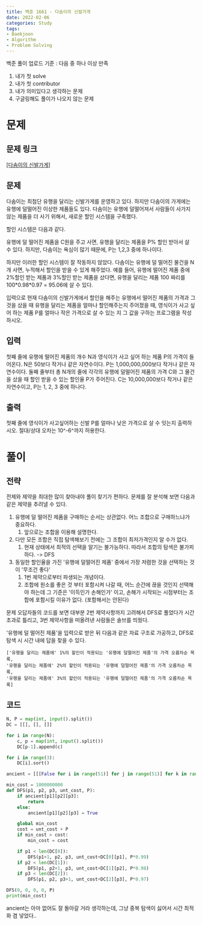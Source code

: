 ```yaml
---
title: 백준 1661 - 다솜이의 신발가게
date: 2022-02-06
categories: Study
tags:
- Baekjoon
- Algorithm
- Problem Solving
---
```


백준 풀이 업로드 기준 : 다음 중 하나 이상 만족
1. 내가 첫 solve
2. 내가 첫 contributor
3. 내가 의미있다고 생각하는 문제
4. 구글링해도 풀이가 나오지 않는 문제

# 문제

## 문제 링크

[[다솜이의 신발가게]](https://www.acmicpc.net/problem/1661)

## 문제

다솜이는 최첨단 유행을 달리는 신발가게를 운영하고 있다. 하지만 다솜이의 가게에는 유행에 덜떨어진 이상한 제품들도 있다. 다솜이는 유행에 덜떨어져서 사람들이 사가지 않는 제품을 더 사기 위해서, 새로운 할인 시스템을 구축했다.

할인 시스템은 다음과 같다.

유행에 덜 떨어진 제품을 C원을 주고 사면, 유행을 달리는 제품을 P% 할인 받아서 살 수 있다. 하지만, 다솜이는 욕심이 많기 때문에, P는 1,2,3 중에 하나이다.

하지만 이러한 할인 시스템이 잘 작동하지 않았다. 다솜이는 유행에 덜 떨어진 물건을 N개 사면, 누적해서 할인을 받을 수 있게 해주었다. 예를 들어, 유행에 떨어진 제품 중에 2%할인 받는 제품과 3%할인 받는 제품을 샀다면, 유행을 달리는 제품 100 짜리를 100\*0.98\*0.97 = 95.06에 살 수 있다.

입력으로 현재 다솜이의 신발가게에서 할인을 해주는 유행에서 떨어진 제품의 가격과 그 것을 샀을 때 유행을 달리는 제품을 얼마나 할인해주는지 주어졌을 때, 영식이가 사고 싶어 하는 제품 P를 얼마나 작은 가격으로 살 수 있는 지 그 값을 구하는 프로그램을 작성하시오.

## 입력

첫째 줄에 유행에 떨어진 제품의 개수 N과 영식이가 사고 싶어 하는 제품 P의 가격이 들어온다. N은 50보다 작거나 같은 자연수이다. P는 1,000,000,000보다 작거나 같은 자연수이다. 둘째 줄부터 총 N개의 줄에 각각의 유행에 덜떨어진 제품의 가격 C와 그 물건을 샀을 때 할인 받을 수 있는 할인율 P가 주어진다. C는 10,000,000보다 작거나 같은 자연수이고, P는 1, 2, 3 중에 하나다.

## 출력

첫째 줄에 영식이가 사고싶어하는 신발 P를 얼마나 낮은 가격으로 살 수 잇는지 출력하시오. 절대/상대 오차는 10^-6^까지 허용한다.

# 풀이

## 전략

전제와 제약을 최대한 많이 찾아내야 풀이 찾기가 편하다. 문제를 잘 분석해 보면 다음과 같은 제약을 추려낼 수 있다.

1. 유행에 덜 떨어진 제품을 구매하는 순서는 상관없다. 어느 조합으로 구매하느냐가 중요하다.
   1. 앞으로는 조합을 이용해 설명한다.
2. 다만 모든 조합은 직접 탐색해보기 전에는 그 조합이 최저가격인지 알 수가 없다.
   1. 현재 상태에서 최적의 선택을 알기는 불가능하다. 따라서 조합의 탐색은 불가피하다. -> DFS
3. 동일한 할인율을 가진 '유행에 덜떨어진 제품' 중에서 가장 저렴한 것을 선택하는 것이 '무조건 좋다'
   1. 1번 제약으로부터 파생되는 개념이다.
   2. 조합에 원소를 좋은 것 부터 포함시켜 나갈 때, 어느 순간에 끊을 것인지 선택해야 하는데 그 기준은 '이득인가 손해인가' 이고, 손해가 시작되는 시점부터는 조합에 포함시킬 이유가 없다. (포함해서는 안된다)
   
문제 오답자들의 코드를 보면 대부분 2번 제약사항까지 고려해서 DFS로 풀었다가 시간 초과로 틀리고, 3번 제약사항을 떠올려낸 사람들은 솔브를 띄웠다.

'유행에 덜 떨어진 제품'을 입력으로 받은 뒤 다음과 같은 자료 구조로 가공하고, DFS로 탐색 시 시간 내에 답을 찾을 수 있다.

```
['유행을 달리는 제품에' 1%의 할인이 적용되는 '유행에 덜떨어진 제품'의 가격 오름차순 목록,
'유행을 달리는 제품에' 2%의 할인이 적용되는 '유행에 덜떨어진 제품'의 가격 오름차순 목록,
'유행을 달리는 제품에' 3%의 할인이 적용되는 '유행에 덜떨어진 제품'의 가격 오름차순 목록]
```

## 코드

```python
N, P = map(int, input().split())
DC = [[], [], []]

for i in range(N):
    c, p = map(int, input().split())
    DC[p-1].append(c)

for i in range(3):
    DC[i].sort()
```

```python
ancient = [[[False for i in range(51)] for j in range(51)] for k in range(51)]

min_cost = 1000000000
def DFS(p1, p2, p3, unt_cost, P):
    if ancient[p1][p2][p3]:
        return
    else:
        ancient[p1][p2][p3] = True

    global min_cost
    cost = unt_cost + P
    if min_cost > cost:
        min_cost = cost

    if p1 < len(DC[0]):
        DFS(p1+1, p2, p3, unt_cost+DC[0][p1], P*0.99)
    if p2 < len(DC[1]):
        DFS(p1, p2+1, p3, unt_cost+DC[1][p2], P*0.98)
    if p3 < len(DC[2]):
        DFS(p1, p2, p3+1, unt_cost+DC[2][p3], P*0.97)

DFS(0, 0, 0, 0, P)
print(min_cost)
```

ancient는 아마 없어도 잘 돌아갈 거라 생각하는데, 그냥 중복 탐색이 싫어서 시간 최적화 겸 넣었다..
